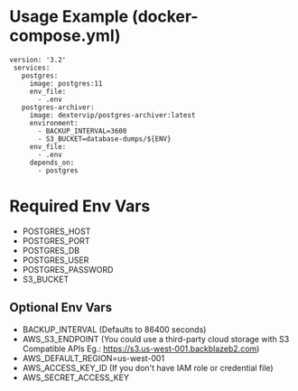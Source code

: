 # Usage Example (docker-compose.yml)

```
version: '3.2'
 services:
   postgres:
     image: postgres:11
     env_file:
       - .env
   postgres-archiver:
     image: dextervip/postgres-archiver:latest
     environment:
       - BACKUP_INTERVAL=3600
       - S3_BUCKET=database-dumps/${ENV}
     env_file:
       - .env
     depends_on:
       - postgres
```

# Required Env Vars

- POSTGRES_HOST 
- POSTGRES_PORT 
- POSTGRES_DB 
- POSTGRES_USER 
- POSTGRES_PASSWORD 
- S3_BUCKET 

## Optional Env Vars
- BACKUP_INTERVAL (Defaults to 86400 seconds)
- AWS_S3_ENDPOINT (You could use a third-party cloud storage with S3 Compatible APIs Eg.: https://s3.us-west-001.backblazeb2.com)
- AWS_DEFAULT_REGION=us-west-001
- AWS_ACCESS_KEY_ID (If you don't have IAM role or credential file)
- AWS_SECRET_ACCESS_KEY
